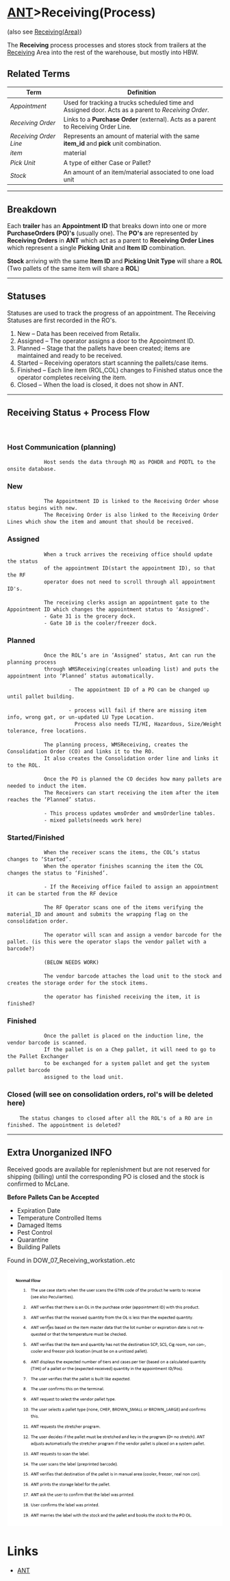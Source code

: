 # [ANT](/ANTWIKI.md)>Receiving(Process)

(also see [Receiving(Area)](/Areas/Receiving/Receiving.md))

The **Receiving** process processes and stores stock from trailers at the [Receiving](/Areas/Receiving/Receiving.md) Area into the rest of the warehouse, but mostly into HBW.

## **Related Terms**
| **Term** | **Definition** |
|------|------------|
|*Appointment* | Used for tracking a trucks scheduled time and Assigned door. Acts as a parent to *Receiving Order*.|
|*Receiving Order* | Links to a **Purchase Order** (external). Acts as a parent to Receiving Order Line. |
| *Receiving Order Line* | Represents an amount of material with the same **item_id** and **pick** unit combination. |
|*item*| material|
|*Pick Unit*| A type of either Case or Pallet?|
|*Stock*| An amount of an item/material associated to one load unit|

---
## **Breakdown**
Each **trailer** has an **Appointment ID** that breaks down into one or more **PurchaseOrders (PO)'s** (usually one).
The **PO's** are represented by **Receiving Orders** in **ANT** which act as a parent to **Receiving Order Lines** which represent a single **Picking Unit** and **Item ID** combination.

**Stock** arriving with the same **Item ID** and **Picking Unit Type** will share a **ROL** (Two pallets of the same item will share a **ROL**)

---
## **Statuses**
Statuses are used to track the progress of an appointment. The Receiving Statuses are first recorded in the RO's.

1.	New – Data has been received from Retalix.
2.	Assigned – The operator assigns a door to the Appointment ID.
3.	Planned – Stage that the pallets have been created; items are maintained and ready to be received. 
4.	Started – Receiving operators start scanning the pallets/case items.
5.	Finished – Each line item (ROL,COL) changes to Finished status once the operator completes receiving the item. 
6.	Closed – When the load is closed, it does not show in ANT.
---

## **Receiving Status + Process Flow**

<br>

### Host Communication (planning)
                Host sends the data through MQ as POHDR and PODTL to the onsite database.
### New
                The Appointment ID is linked to the Receiving Order whose status begins with new.
                The Receiving Order is also linked to the Receiving Order Lines which show the item and amount that should be received. 
### Assigned
                When a truck arrives the receiving office should update the status
                of the appointment ID(start the appointment ID), so that the RF
                operator does not need to scroll through all appointment ID's.

                The receiving clerks assign an appointment gate to the Appointment ID which changes the appointment status to 'Assigned'.
                - Gate 31 is the grocery dock.
                - Gate 10 is the cooler/freezer dock.
### Planned
                Once the ROL’s are in ‘Assigned’ status, Ant can run the planning process
                through WMSReceiving(creates unloading list) and puts the appointment into ‘Planned’ status automatically.
                        
                        - The appointment ID of a PO can be changed up until pallet building.
                
                        - process will fail if there are missing item info, wrong gat, or un-updated LU Type Location.
                          Process also needs TI/HI, Hazardous, Size/Weight tolerance, free locations.

                The planning process, WMSReceiving, creates the Consolidation Order (CO) and links it to the RO.
                It also creates the Consolidation order line and links it to the ROL.

                Once the PO is planned the CO decides how many pallets are needed to induct the item.
                The Receivers can start receiving the item after the item reaches the ‘Planned’ status.

                - This process updates wmsOrder and wmsOrderline tables.
                - mixed pallets(needs work here)
### Started/Finished
                When the receiver scans the items, the COL’s status changes to ‘Started’.
                When the operator finishes scanning the item the COL changes the status to ‘Finished’.

                - If the Receiving office failed to assign an appointment it can be started from the RF device

                The RF Operator scans one of the items verifying the material_ID and amount and submits the wrapping flag on the consolidation order.

                The operator will scan and assign a vendor barcode for the pallet. (is this were the operator slaps the vendor pallet with a barcode?)

                (BELOW NEEDS WORK)
                
                The vendor barcode attaches the load unit to the stock and creates the storage order for the stock items.

                the operator has finished receiving the item, it is finished?
### Finished	
                Once the pallet is placed on the induction line, the vendor barcode is scanned.
                If the pallet is on a Chep pallet, it will need to go to the Pallet Exchanger
                to be exchanged for a system pallet and get the system pallet barcode 
                assigned to the load unit.
### Closed (will see on consolidation orders, rol's will be deleted here)
        The status changes to closed after all the ROL's of a RO are in finished. The appointment is deleted?


---

## Extra Unorganized INFO 



Received goods are available for replenishment but are not reserved for shipping (billing) until the corresponding PO is closed and the stock is confirmed to McLane. 


**Before Pallets Can be Accepted**

- Expiration Date
- Temperature Controlled Items
- Damaged Items
- Pest Control
- Quarantine
- Building Pallets

Found in DOW_07_Receiving_workstation..etc

![normal_flow](./normalFlow.PNG)

# Links
- [ANT](/ANTWIKI.md)

